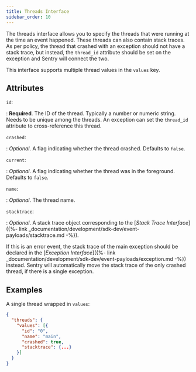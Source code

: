 ```yaml
---
title: Threads Interface
sidebar_order: 10
---
```


The threads interface allows you to specify the threads that were running at
the time an event happened. These threads can also contain stack traces. As per
policy, the thread that crashed with an exception should not have a
stack trace, but instead, the `thread_id` attribute should be set on the exception
and Sentry will connect the two.

This interface supports multiple thread values in the `values` key.

## Attributes

`id`:

: **Required**. The ID of the thread. Typically a number or numeric string.
  Needs to be unique among the threads. An exception can set the `thread_id`
  attribute to cross-reference this thread.

`crashed`:

: _Optional_. A flag indicating whether the thread crashed. Defaults to `false`.

`current`:

: _Optional_. A flag indicating whether the thread was in the foreground.
  Defaults to `false`.

`name`:

: _Optional_. The thread name.

`stacktrace`:

: _Optional_. A stack trace object corresponding to the [_Stack Trace
  Interface_]({%- link
  _documentation/development/sdk-dev/event-payloads/stacktrace.md -%}).
  
  If this is an error event, the stack trace of the main exception should be
  declared in the [_Exception Interface_]({%- link
  _documentation/development/sdk-dev/event-payloads/exception.md -%}) instead.
  Sentry will automatically move the stack trace of the only crashed thread, if
  there is a single exception.

## Examples

A single thread wrapped in `values`:

```json
{
  "threads": {
    "values": [{
      "id": "0",
      "name": "main",
      "crashed": true,
      "stacktrace": {...}
    }]
  }
}
```

